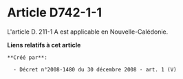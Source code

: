 # Article D742-1-1

L'article D. 211-1 A est applicable en Nouvelle-Calédonie.

**Liens relatifs à cet article**

	**Créé par**:

	  - Décret n°2008-1480 du 30 décembre 2008 - art. 1 (V)

